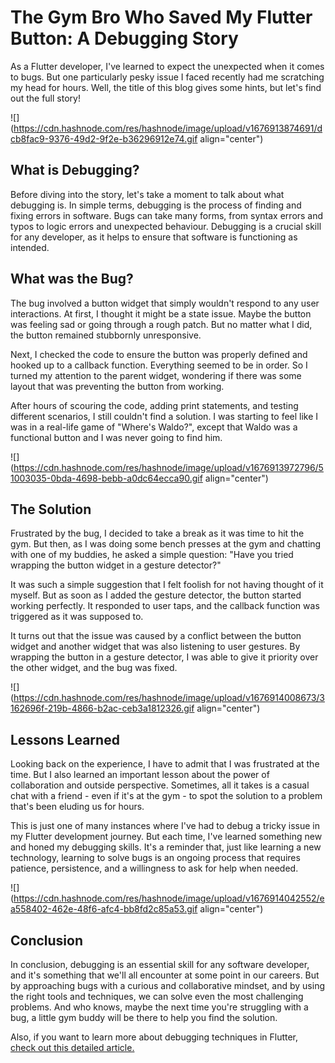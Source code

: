 # The Gym Bro Who Saved My Flutter Button: A Debugging Story

As a Flutter developer, I've learned to expect the unexpected when it comes to bugs. But one particularly pesky issue I faced recently had me scratching my head for hours. Well, the title of this blog gives some hints, but let's find out the full story!

![](https://cdn.hashnode.com/res/hashnode/image/upload/v1676913874691/dcb8fac9-9376-49d2-9f2e-b36296912e74.gif align="center")

## **What is Debugging?**

Before diving into the story, let's take a moment to talk about what debugging is. In simple terms, debugging is the process of finding and fixing errors in software. Bugs can take many forms, from syntax errors and typos to logic errors and unexpected behaviour. Debugging is a crucial skill for any developer, as it helps to ensure that software is functioning as intended.

## **What was the Bug?**

The bug involved a button widget that simply wouldn't respond to any user interactions. At first, I thought it might be a state issue. Maybe the button was feeling sad or going through a rough patch. But no matter what I did, the button remained stubbornly unresponsive.

Next, I checked the code to ensure the button was properly defined and hooked up to a callback function. Everything seemed to be in order. So I turned my attention to the parent widget, wondering if there was some layout that was preventing the button from working.

After hours of scouring the code, adding print statements, and testing different scenarios, I still couldn't find a solution. I was starting to feel like I was in a real-life game of "Where's Waldo?", except that Waldo was a functional button and I was never going to find him.

![](https://cdn.hashnode.com/res/hashnode/image/upload/v1676913972796/51003035-0bda-4698-bebb-a0dc64ecca90.gif align="center")

## **The Solution**

Frustrated by the bug, I decided to take a break as it was time to hit the gym. But then, as I was doing some bench presses at the gym and chatting with one of my buddies, he asked a simple question: "Have you tried wrapping the button widget in a gesture detector?"

It was such a simple suggestion that I felt foolish for not having thought of it myself. But as soon as I added the gesture detector, the button started working perfectly. It responded to user taps, and the callback function was triggered as it was supposed to.

It turns out that the issue was caused by a conflict between the button widget and another widget that was also listening to user gestures. By wrapping the button in a gesture detector, I was able to give it priority over the other widget, and the bug was fixed.

![](https://cdn.hashnode.com/res/hashnode/image/upload/v1676914008673/3162696f-219b-4866-b2ac-ceb3a1812326.gif align="center")

## **Lessons Learned**

Looking back on the experience, I have to admit that I was frustrated at the time. But I also learned an important lesson about the power of collaboration and outside perspective. Sometimes, all it takes is a casual chat with a friend - even if it's at the gym - to spot the solution to a problem that's been eluding us for hours.

This is just one of many instances where I've had to debug a tricky issue in my Flutter development journey. But each time, I've learned something new and honed my debugging skills. It's a reminder that, just like learning a new technology, learning to solve bugs is an ongoing process that requires patience, persistence, and a willingness to ask for help when needed.

![](https://cdn.hashnode.com/res/hashnode/image/upload/v1676914042552/ea558402-462e-48f6-afc4-bb8fd2c85a53.gif align="center")

## **Conclusion**

In conclusion, debugging is an essential skill for any software developer, and it's something that we'll all encounter at some point in our careers. But by approaching bugs with a curious and collaborative mindset, and by using the right tools and techniques, we can solve even the most challenging problems. And who knows, maybe the next time you're struggling with a bug, a little gym buddy will be there to help you find the solution.

Also, if you want to learn more about debugging techniques in Flutter, [check out this detailed article.](https://hashnode.com/post/cldysif0400050al14iaa0fgb)